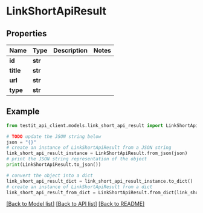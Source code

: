 # LinkShortApiResult


## Properties

Name | Type | Description | Notes
------------ | ------------- | ------------- | -------------
**id** | **str** |  | 
**title** | **str** |  | 
**url** | **str** |  | 
**type** | **str** |  | 

## Example

```python
from testit_api_client.models.link_short_api_result import LinkShortApiResult

# TODO update the JSON string below
json = "{}"
# create an instance of LinkShortApiResult from a JSON string
link_short_api_result_instance = LinkShortApiResult.from_json(json)
# print the JSON string representation of the object
print(LinkShortApiResult.to_json())

# convert the object into a dict
link_short_api_result_dict = link_short_api_result_instance.to_dict()
# create an instance of LinkShortApiResult from a dict
link_short_api_result_from_dict = LinkShortApiResult.from_dict(link_short_api_result_dict)
```
[[Back to Model list]](../README.md#documentation-for-models) [[Back to API list]](../README.md#documentation-for-api-endpoints) [[Back to README]](../README.md)


